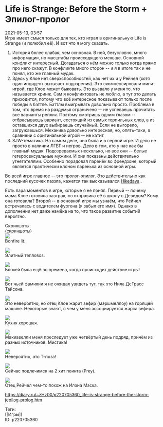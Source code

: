 Life is Strange: Before the Storm + Эпилог-пролог
==================================================

   
 2021-05-13, 03:57   
  Игра имеет смысл только для тех, кто играл в оригинальную Life is Strange (и полюбил её). И вот что я могу сказать.   
   
 1. История более слабая, чем основная. В ней, безусловно, много информации, но масштабы происходящего меньше. Основной конфликт интересный. Догадаться о нём можно только когда прямо про него скажут. В конфликте много сторон -- и я в итоге так и не понял, кто же главный мудак.   
 2. Здесь у Клое нет сверхспособностей, как нет их и у Рейчел (хотя один инцидент вызывает подозрения). Это скомпенсировали мини-игрой, где Клое может быковать. Это вызвало у меня то, что называется кринж. Сам я конфликтовать не люблю, а тут это делать приходится, потому что всё интересное показывают только после победы в баттле. Баттлы выигрывать довольно просто. Проблема в том, что время на раздумья ограничено -- не успеваешь прочитать все варианты реплик. Поэтому смотришь одним глазом -- отбрасываешь вариант, состоящий из самых терпильных слов, а из оставшихся двух выбираешь случайный. Если не выгорело, загружаешься. Механика довольно интересная, но, опять-таки, в сравнеии с оригинальной игрой -- не катит.   
 3. SJW-тематика. На самом деле, она была и в первой игре. И дело не просто в наличии ЛГБТ и негров. Дело в том, кто у нас как бы главный мудак. Подозреваемых несколько, но все они -- белые гетеросексуальные мужики. И они показаны действительно угнетателями. Особенно порадовал паренёк во френдзоне, который является практически клоном паренька из основной игры.   
   
 Во всей игре главное -- это пролог-эпилог. Это действительно как последний кусочек паззла, кажется так высказывался  [Hikedaya](https://diary.ru/~hikedaya)  .   
   
 Есть пара моментов в игре, которые я не понял. Первый -- почему мама Клое готовила завтрак, но отправила её в школу с Девидом? Кому она готовила? Второй -- в основной игре мы узнаём, что Рейчел встречалась с водителем фургона (я забыл его имя). Однако в дополнении нет даже намёка на то, что такое развитие событий вероятно.   
   
 Скриншоты:   
  [(скриншоты)](https://zHz00.diary.ru/p220705360.htm?index=1#linkmore220705360m1)      
   [![](pics/b683e5dd2f99t.jpg)](https://a.radikal.ru/a28/2105/49/b683e5dd2f99.jpg)    
 Bonfire lit.   
   
  [![](pics/7c5b756a98ect.jpg)](https://a.radikal.ru/a21/2105/20/7c5b756a98ec.jpg)    
 Элитный тепловоз.   
   
  [![](pics/d1253dd67f97t.jpg)](https://c.radikal.ru/c15/2105/7c/d1253dd67f97.jpg)    
 Блохей была ещё во времена, когда происходит действие игры!   
   
  [![](pics/cea3da42e025t.jpg)](https://c.radikal.ru/c32/2105/76/cea3da42e025.jpg)    
 Вот чьей фамилии я не ожидал увидеть тут, так это Нила ДеГрасс Тайсона.   
   
  [![](pics/1451e1e62527t.jpg)](https://c.radikal.ru/c01/2105/75/1451e1e62527.jpg)    
 Это невероятно, но отец Клое жарит зефир (мэршмеллоу) на горящей машине. Некоторые знают, с чем у меня ассоциируется жарка зефира.   
   
  [![](pics/3fda14ed25a4t.jpg)](https://c.radikal.ru/c10/2105/69/3fda14ed25a4.jpg)    
 Кухня хорошая.   
   
  [![](pics/e49f9c381c59t.jpg)](https://b.radikal.ru/b22/2105/51/e49f9c381c59.jpg)    
 Макиавелли меня преследует уже четвёртый день подряд, причём из разных источников. Мистика!   
   
  [![](pics/aa32bcbf7277t.jpg)](https://a.radikal.ru/a06/2105/d9/aa32bcbf7277.jpg)    
 Невероятно, это Т-поза!   
   
  [![](pics/472ebd1c5e06t.jpg)](https://d.radikal.ru/d19/2105/d9/472ebd1c5e06.jpg)    
 Сейчас подлечимся на 2 хит поинта (Prey).   
   
  [![](pics/7320b2141411t.jpg)](https://d.radikal.ru/d12/2105/dd/7320b2141411.jpg)    
 Отец Рейчел чем-то похож на Илона Маска.      
    
 <https://diary.ru/~zHz00/p220705360_life-is-strange-before-the-storm-jepilog-prolog.htm>   
   
 Теги:   
 [[Игры]]   
 ID: p220705360